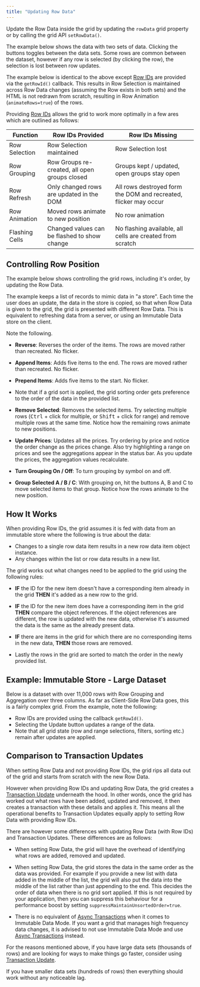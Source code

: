 ```yaml
---
title: "Updating Row Data"
---
```


Update the Row Data inside the grid by updating the `rowData` grid property or by calling the grid API `setRowData()`.

The example below shows the data with two sets of data. Clicking the buttons toggles between the data sets. Some rows are common between the dataset, however if any row is selected (by clicking the row), the selection is lost between row updates.

<grid-example title='Simple Row Data' name='simple-row-data' type='generated' options=' { "modules": ["clientside"] }'></grid-example>

The example below is identical to the above except [Row IDs](/row-ids/) are provided via the `getRowId()` callback. This results in Row Selection is maintained across Row Data changes (assuming the Row exists in both sets) and the HTML is not redrawn from scratch, resulting in Row Animation (`animateRows=true`) of the rows.

<grid-example title='Simple Row ID' name='simple-row-id' type='generated' options=' { "modules": ["clientside"] }'></grid-example>

Providing [Row IDs](/row-ids/) allows the grid to work more optimally in a few ares which are outlined as follows:


| Function | Row IDs Provided | Row IDs Missing | 
| ----------------------------- | ------------------------- | ------------------------ | 
| Row Selection | Row Selection maintained | Row Selection lost |
| Row Grouping | Row Groups re-created, all open groups closed | Groups kept / updated, open groups stay open |
| Row Refresh | Only changed rows are updated in the DOM | All rows destroyed form the DOM and recreated, flicker may occur |
| Row Animation | Moved rows animate to new position | No row animation |
| Flashing Cells | Changed values can be flashed to show change | No flashing available, all cells are created from scratch |


## Controlling Row Position

The example below shows controlling the grid rows, including it's order, by updating the Row Data.

The example keeps a list of records to mimic data in "a store". Each time the user does an update, the data in the store is copied, so that when Row Data is given to the grid, the grid is presented with different Row Data. This is equivalent to refreshing data from a server, or using an Immutable Data store on the client. 

Note the following.

- **Reverse**: Reverses the order of the items. The rows are moved rather than recreated. No flicker.

- **Append Items**: Adds five items to the end. The rows are moved rather than recreated. No flicker.

- **Prepend Items**: Adds five items to the start. No flicker.

- Note that if a grid sort is applied, the grid sorting order gets preference to the order of the data in the provided list.

- **Remove Selected**: Removes the selected items. Try selecting multiple rows (<kbd>Ctrl</kbd> + click for multiple, or <kbd>Shift</kbd> + click for range) and remove multiple rows at the same time. Notice how the remaining rows animate to new positions.

- **Update Prices**: Updates all the prices. Try ordering by price and notice the order change as the prices change. Also try highlighting a range on prices and see the aggregations appear in the status bar. As you update the prices, the aggregation values recalculate.

- **Turn Grouping On / Off**: To turn grouping by symbol on and off.

- **Group Selected A / B / C**: With grouping on, hit the buttons A, B and C to move selected items to that group. Notice how the rows animate to the new position.
 
<grid-example title='Simple Immutable Store' name='simple-immutable-store' type='mixed' options='{ "enterprise": true, "exampleHeight": 540, "modules": ["clientside", "rowgrouping"] }'></grid-example>



## How It Works

When providing Row IDs, the grid assumes it is fed with data from an immutable store where the following is true about the data:

- Changes to a single row data item results in a new row data item object instance.
- Any changes within the list or row data results in a new list.

The grid works out what changes need to be applied to the grid using the following rules:

- **IF** the ID for the new item doesn't have a corresponding item already in the grid **THEN** it's added as a new row to the grid.

- **IF** the ID for the new item does have a corresponding item in the grid **THEN** compare the object references. If the object references are different, the row is updated with the new data, otherwise it's assumed the data is the same as the already present data.

- **IF** there are items in the grid for which there are no corresponding items in the new data, **THEN** those rows are removed.

- Lastly the rows in the grid are sorted to match the order in the newly provided list.

## Example: Immutable Store - Large Dataset

Below is a dataset with over 11,000 rows with Row Grouping and Aggregation over three columns. As far as Client-Side Row Data goes, this is a fairly complex grid. From the example, note the following:

- Row IDs are provided using the callback `getRowId()`.
- Selecting the Update button updates a range of the data.
- Note that all grid state (row and range selections, filters, sorting etc.) remain after updates are applied.

<grid-example title='Complex Immutable Store' name='complex-immutable-store' type='mixed' options='{ "enterprise": true, "exampleHeight": 590, "modules": ["clientside", "rowgrouping"] }'></grid-example>

## Comparison to Transaction Updates

When setting Row Data and not providing Row IDs, the grid rips all data out of the grid and starts from scratch with the new Row Data.

However when providing Row IDs and updating Row Data, the grid creates a [Transaction Update](/data-update-transactions/) underneath the hood. In other words, once the grid has worked out what rows have been added, updated and removed, it then creates a transaction with these details and applies it. This means all the operational benefits to Transaction Updates equally apply to setting Row Data with providing Row IDs.

There are however some differences with updating Row Data (with Row IDs) and Transaction Updates. These differences are as follows:

- When setting Row Data, the grid will have the overhead of identifying what rows are added, removed and updated.

- When setting Row Data, the grid stores the data in the same order as the data was provided. For example if you provide a new list with data added in the middle of the list, the grid will also put the data into the middle of the list rather than just appending to the end. This decides the order of data when there is no grid sort applied. If this is not required by your application, then you can suppress this behaviour for a performance boost by setting `suppressMaintainUnsortedOrder=true`.

- There is no equivalent of [Async Transactions](/data-update-high-frequency/) when it comes to Immutable Data Mode. If you want a grid that manages high frequency data changes, it is advised to not use Immutable Data Mode and use [Async Transactions](/data-update-high-frequency/) instead.

For the reasons mentioned above, if you have large data sets (thousands of rows) and are looking for ways to make things go faster, consider using [Transaction Update](/data-update-transactions/).

If you have smaller data sets (hundreds of rows) then everything should work without any noticeable lag.